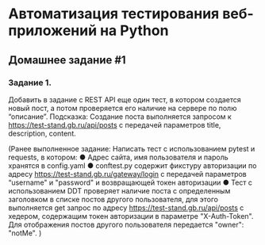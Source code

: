 # Автоматизация тестирования веб-приложений на Python
## Домашнее задание #1
### Задание 1.
Добавить в задание с REST API еще один
тест, в котором создается новый пост,
а потом проверяется его наличие на сервере
по полю “описание”.
Подсказка:
Создание поста выполняется запросом
к https://test-stand.gb.ru/api/posts с передачей
параметров title, description, content.

(Ранее выполненное задание: Написать тест с использованием pytest и requests, в котором:
● Адрес сайта, имя пользователя и пароль хранятся в config.yaml
● conftest.py содержит фикстуру авторизации по адресу
https://test-stand.gb.ru/gateway/login с передачей параметров
“username" и "password" и возвращающей токен авторизации
● Тест с использованием DDT проверяет наличие поста
с определенным заголовком в списке постов другого
пользователя, для этого выполняется get запрос по адресу
https://test-stand.gb.ru/api/posts c хедером, содержащим токен
авторизации в параметре "X-Auth-Token". Для отображения
постов другого пользователя передается "owner": "notMe". )